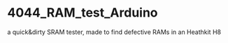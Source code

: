 # 4044_RAM_test_Arduino
a quick&amp;dirty SRAM tester, made to find defective RAMs in an Heathkit H8
